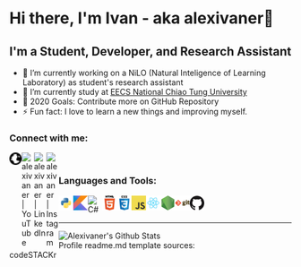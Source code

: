 # Hi there, I'm Ivan - aka alexivaner👋

## I'm a Student, Developer, and Research Assistant
- 🔭 I’m currently working on a NiLO (Natural Inteligence of Learning Laboratory) as student's research assistant
- 🌱 I’m currently study at [EECS National Chiao Tung University](https://eecsigp.nctu.edu.tw/)
- 🥅 2020 Goals: Contribute more on GitHub Repository
- ⚡ Fun fact: I love to learn a new things and improving myself.

### Connect with me:

[<img align="left" alt="alexivaner | Website" width="22px" src="https://raw.githubusercontent.com/iconic/open-iconic/master/svg/globe.svg" />](https://alexivaner.github.io)
[<img align="left" alt="alexivaner | YouTube" width="22px" src="https://cdn.jsdelivr.net/npm/simple-icons@v3/icons/youtube.svg" />](https://www.youtube.com/channel/UCUHP9DeewYaRSlcZAHBEgnw)
[<img align="left" alt="alexivaner | LinkedIn" width="22px" src="https://cdn.jsdelivr.net/npm/simple-icons@v3/icons/linkedin.svg" />](https://www.linkedin.com/in/ivan-surya-hutomo-b5746713a)
[<img align="left" alt="alexivaner | Instagram" width="22px" src="https://cdn.jsdelivr.net/npm/simple-icons@v3/icons/instagram.svg" />](https://www.instagram.com/ivan.hutomo/)

<br />

### Languages and Tools:
<img align="left" alt="Python" width="26px" src="https://raw.githubusercontent.com/github/explore/80688e429a7d4ef2fca1e82350fe8e3517d3494d/topics/python/python.png" />
<img align="left" alt="Kotlin" width="26px" src="https://raw.githubusercontent.com/github/explore/80688e429a7d4ef2fca1e82350fe8e3517d3494d/topics/kotlin/kotlin.png" />
<img align="left" alt="C#" width="26px" src="https://ih1.redbubble.net/image.416412105.0587/flat,750x,075,f-pad,750x1000,f8f8f8.jpg" />
<img align="left" alt="HTML5" width="26px" src="https://raw.githubusercontent.com/github/explore/80688e429a7d4ef2fca1e82350fe8e3517d3494d/topics/html/html.png" />
<img align="left" alt="CSS3" width="26px" src="https://raw.githubusercontent.com/github/explore/80688e429a7d4ef2fca1e82350fe8e3517d3494d/topics/css/css.png" />
<img align="left" alt="JavaScript" width="26px" src="https://raw.githubusercontent.com/github/explore/80688e429a7d4ef2fca1e82350fe8e3517d3494d/topics/javascript/javascript.png" />
<img align="left" alt="React" width="26px" src="https://raw.githubusercontent.com/github/explore/80688e429a7d4ef2fca1e82350fe8e3517d3494d/topics/react/react.png" />
<img align="left" alt="Node.js" width="26px" src="https://raw.githubusercontent.com/github/explore/80688e429a7d4ef2fca1e82350fe8e3517d3494d/topics/nodejs/nodejs.png" />
<img align="left" alt="Git" width="26px" src="https://raw.githubusercontent.com/github/explore/80688e429a7d4ef2fca1e82350fe8e3517d3494d/topics/git/git.png" />
<img align="left" alt="GitHub" width="26px" src="https://raw.githubusercontent.com/github/explore/78df643247d429f6cc873026c0622819ad797942/topics/github/github.png" />

<br />
<br />


---
<img align="left" alt="Alexivaner's Github Stats" src="https://github-readme-stats.codestackr.vercel.app/api?username=alexivaner&show_icons=true&hide_border=true&theme=radical" />
<br>
Profile readme.md template sources:<br>
codeSTACKr
